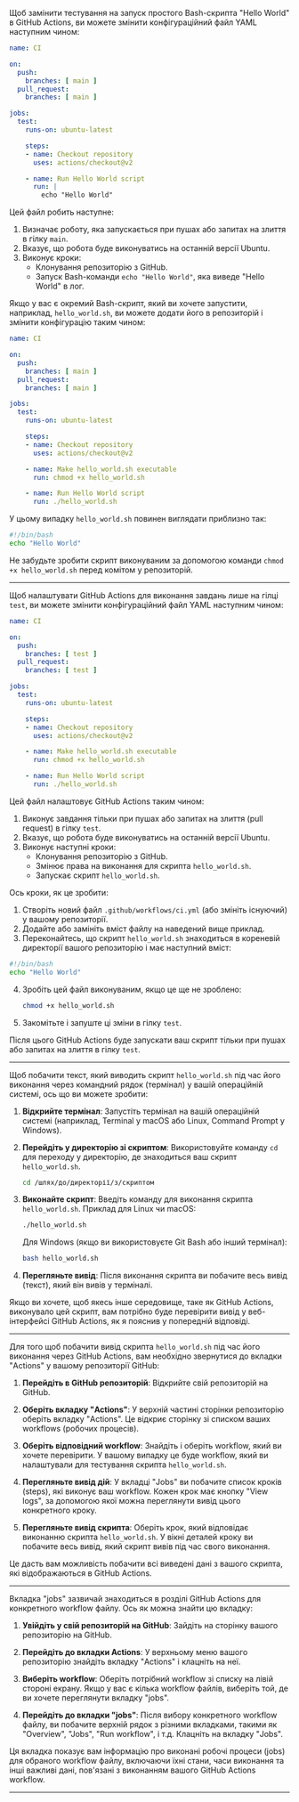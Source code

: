 Щоб замінити тестування на запуск простого Bash-скрипта "Hello World" в GitHub Actions, ви можете змінити конфігураційний файл YAML наступним чином:

```yaml
name: CI

on:
  push:
    branches: [ main ]
  pull_request:
    branches: [ main ]

jobs:
  test:
    runs-on: ubuntu-latest

    steps:
    - name: Checkout repository
      uses: actions/checkout@v2

    - name: Run Hello World script
      run: |
        echo "Hello World"
```

Цей файл робить наступне:
1. Визначає роботу, яка запускається при пушах або запитах на злиття в гілку `main`.
2. Вказує, що робота буде виконуватись на останній версії Ubuntu.
3. Виконує кроки:
   - Клонування репозиторію з GitHub.
   - Запуск Bash-команди `echo "Hello World"`, яка виведе "Hello World" в лог.

Якщо у вас є окремий Bash-скрипт, який ви хочете запустити, наприклад, `hello_world.sh`, ви можете додати його в репозиторій і змінити конфігурацію таким чином:

```yaml
name: CI

on:
  push:
    branches: [ main ]
  pull_request:
    branches: [ main ]

jobs:
  test:
    runs-on: ubuntu-latest

    steps:
    - name: Checkout repository
      uses: actions/checkout@v2

    - name: Make hello_world.sh executable
      run: chmod +x hello_world.sh

    - name: Run Hello World script
      run: ./hello_world.sh
```

У цьому випадку `hello_world.sh` повинен виглядати приблизно так:

```bash
#!/bin/bash
echo "Hello World"
```

Не забудьте зробити скрипт виконуваним за допомогою команди `chmod +x hello_world.sh` перед комітом у репозиторій.

---

Щоб налаштувати GitHub Actions для виконання завдань лише на гілці `test`, ви можете змінити конфігураційний файл YAML наступним чином:

```yaml
name: CI

on:
  push:
    branches: [ test ]
  pull_request:
    branches: [ test ]

jobs:
  test:
    runs-on: ubuntu-latest

    steps:
    - name: Checkout repository
      uses: actions/checkout@v2

    - name: Make hello_world.sh executable
      run: chmod +x hello_world.sh

    - name: Run Hello World script
      run: ./hello_world.sh
```

Цей файл налаштовує GitHub Actions таким чином:
1. Виконує завдання тільки при пушах або запитах на злиття (pull request) в гілку `test`.
2. Вказує, що робота буде виконуватись на останній версії Ubuntu.
3. Виконує наступні кроки:
   - Клонування репозиторію з GitHub.
   - Змінює права на виконання для скрипта `hello_world.sh`.
   - Запускає скрипт `hello_world.sh`.

Ось кроки, як це зробити:
1. Створіть новий файл `.github/workflows/ci.yml` (або змініть існуючий) у вашому репозиторії.
2. Додайте або замініть вміст файлу на наведений вище приклад.
3. Переконайтесь, що скрипт `hello_world.sh` знаходиться в кореневій директорії вашого репозиторію і має наступний вміст:

```bash
#!/bin/bash
echo "Hello World"
```

4. Зробіть цей файл виконуваним, якщо це ще не зроблено:
   ```bash
   chmod +x hello_world.sh
   ```

5. Закомітьте і запуште ці зміни в гілку `test`.

Після цього GitHub Actions буде запускати ваш скрипт тільки при пушах або запитах на злиття в гілку `test`.

---

Щоб побачити текст, який виводить скрипт `hello_world.sh` під час його виконання через командний рядок (термінал) у вашій операційній системі, ось що ви можете зробити:

1. **Відкрийте термінал**: Запустіть термінал на вашій операційній системі (наприклад, Terminal у macOS або Linux, Command Prompt у Windows).

2. **Перейдіть у директорію зі скриптом**: Використовуйте команду `cd` для переходу у директорію, де знаходиться ваш скрипт `hello_world.sh`.

   ```bash
   cd /шлях/до/директорії/з/скриптом
   ```

3. **Виконайте скрипт**: Введіть команду для виконання скрипта `hello_world.sh`. Приклад для Linux чи macOS:

   ```bash
   ./hello_world.sh
   ```

   Для Windows (якщо ви використовуєте Git Bash або інший термінал):

   ```bash
   bash hello_world.sh
   ```

4. **Перегляньте вивід**: Після виконання скрипта ви побачите весь вивід (текст), який він вивів у терміналі.

Якщо ви хочете, щоб якесь інше середовище, таке як GitHub Actions, виконувало цей скрипт, вам потрібно буде перевірити вивід у веб-інтерфейсі GitHub Actions, як я пояснив у попередній відповіді.

---

Для того щоб побачити вивід скрипта `hello_world.sh` під час його виконання через GitHub Actions, вам необхідно звернутися до вкладки "Actions" у вашому репозиторії GitHub:

1. **Перейдіть в GitHub репозиторій**: Відкрийте свій репозиторій на GitHub.

2. **Оберіть вкладку "Actions"**: У верхній частині сторінки репозиторію оберіть вкладку "Actions". Це відкриє сторінку зі списком ваших workflows (робочих процесів).

3. **Оберіть відповідний workflow**: Знайдіть і оберіть workflow, який ви хочете перевірити. У вашому випадку це буде workflow, який ви налаштували для тестування скрипта `hello_world.sh`.

4. **Перегляньте вивід дій**: У вкладці "Jobs" ви побачите список кроків (steps), які виконує ваш workflow. Кожен крок має кнопку "View logs", за допомогою якої можна переглянути вивід цього конкретного кроку.

5. **Перегляньте вивід скрипта**: Оберіть крок, який відповідає виконанню скрипта `hello_world.sh`. У вікні деталей кроку ви побачите весь вивід, який скрипт вивів під час свого виконання.

Це дасть вам можливість побачити всі виведені дані з вашого скрипта, які відображаються в GitHub Actions.

---

Вкладка "jobs" зазвичай знаходиться в розділі GitHub Actions для конкретного workflow файлу. Ось як можна знайти цю вкладку:

1. **Увійдіть у свій репозиторій на GitHub**: Зайдіть на сторінку вашого репозиторію на GitHub.

2. **Перейдіть до вкладки Actions**: У верхньому меню вашого репозиторію знайдіть вкладку "Actions" і клацніть на неї.

3. **Виберіть workflow**: Оберіть потрібний workflow зі списку на лівій стороні екрану. Якщо у вас є кілька workflow файлів, виберіть той, де ви хочете переглянути вкладку "jobs".

4. **Перейдіть до вкладки "jobs"**: Після вибору конкретного workflow файлу, ви побачите верхній рядок з різними вкладками, такими як "Overview", "Jobs", "Run workflow", і т.д. Клацніть на вкладку "Jobs".

Ця вкладка показує вам інформацію про виконані робочі процеси (jobs) для обраного workflow файлу, включаючи їхні стани, часи виконання та інші важливі дані, пов'язані з виконанням вашого GitHub Actions workflow.

---

